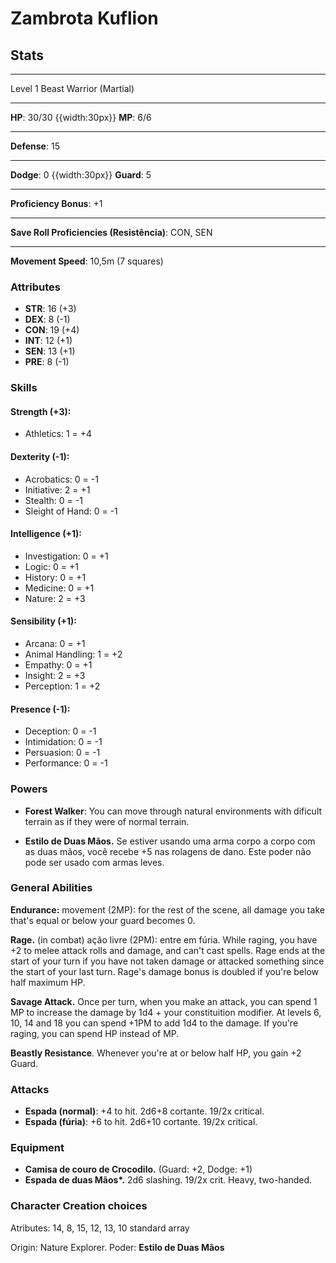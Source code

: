 # Zambrota Kuflion
## Stats
___
Level 1 Beast Warrior (Martial)
___
**HP**: 30/30
{{width:30px}}
**MP**: 6/6
___
**Defense**: 15
___
**Dodge**: 0
{{width:30px}}
**Guard**: 5
___
**Proficiency Bonus**: +1
___
**Save Roll Proficiencies (Resistência)**: CON, SEN
___
**Movement Speed**: 10,5m (7 squares)

### Attributes
- **STR**: 16 (+3)
- **DEX**: 8 (-1)
- **CON**: 19 (+4)
- **INT**: 12 (+1)
- **SEN**: 13 (+1)
- **PRE**: 8 (-1)

### Skills
#### Strength (+3):
- Athletics: 1 = +4

#### Dexterity (-1):
- Acrobatics: 0 = -1
- Initiative: 2 = +1
- Stealth: 0 = -1
- Sleight of Hand: 0 = -1

#### Intelligence (+1):
- Investigation: 0 = +1
- Logic: 0 = +1
- History: 0 = +1
- Medicine: 0 = +1
- Nature: 2 = +3

#### Sensibility (+1):
- Arcana: 0 = +1
- Animal Handling: 1 = +2
- Empathy: 0 = +1
- Insight: 2 = +3
- Perception: 1 = +2

#### Presence (-1):
- Deception: 0 = -1
- Intimidation: 0 = -1
- Persuasion: 0 = -1
- Performance: 0 = -1

### Powers
- **Forest Walker**: You can move through natural environments with dificult terrain as if they were of normal terrain.

- **Estilo de Duas Mãos.** Se estiver usando uma arma corpo a corpo com as duas mãos, você recebe +5 nas rolagens de dano. Este poder não pode ser usado com armas leves.

### General Abilities
**Endurance:** movement (2MP): for the rest of the scene, all damage you take that's equal or below your guard becomes 0.

**Rage.** (in combat) ação livre (2PM): entre em fúria. While raging, you have +2 to melee attack rolls and damage, and can't cast spells. Rage ends at the start of your turn if you have not taken damage or attacked something since the start of your last turn. Rage's damage bonus is doubled if you're below half maximum HP.

**Savage Attack.** Once per turn, when you make an attack, you can spend 1 MP to increase the damage by 1d4 + your constituition modifier. At levels 6, 10, 14 and 18 you can spend +1PM to add 1d4 to the damage. If you're raging, you can spend HP instead of MP.

**Beastly Resistance**. Whenever you're at or below half HP, you gain +2 Guard.

### Attacks
- **Espada (normal)**: +4 to hit. 2d6+8 cortante. 19/2x critical.
- **Espada (fúria)**: +6 to hit. 2d6+10 cortante. 19/2x critical.

### Equipment
- **Camisa de couro de Crocodilo.** (Guard: +2, Dodge: +1)
- **Espada de duas Mãos\*.** 2d6 slashing. 19/2x crit. Heavy, two-handed.

### Character Creation choices

Atributes: 14, 8, 15, 12, 13, 10
standard array

Origin: Nature Explorer. Poder: **Estilo de Duas Mãos**

